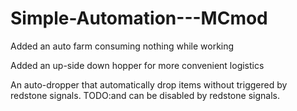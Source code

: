 # Simple-Automation---MCmod

Added an auto farm consuming nothing while working

Added an up-side down hopper for more convenient logistics

An auto-dropper that automatically drop items without triggered by redstone signals. TODO:and can be disabled by redstone signals.
